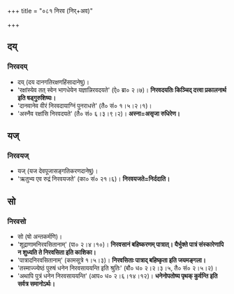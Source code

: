 +++
title = "०८१ निरव (निर्+अव)"

+++

## दय्
### निरवदय्
- दय् (दय दानगतिरक्षणहिंसादानेषु)।
- 'रक्षांस्येव तत् स्वेन भागधेयेन यज्ञान्निरवदयते' (ऐ० ब्रा० २।७)। **निरवदयतिः किञ्चिद् दत्त्वा प्रकालनार्थ इति षड्गुरुशिष्यः।**
- 'दानवानेव वीरं निरवदायाग्निं पुनराधत्ते' (तै० सं० १।५।२।१)।
- 'अस्नैव रक्षांसि निरवदयते' (तै० सं० ६।३।९।२)। **अस्ना=असृजा रुधिरेण।**

## यज्
### निरवयज्
- यज् (यज देवपूजासङ्गतिकरणदानेषु)।
- 'ऋतुभ्य एव रुद्रं निरवयजते' (का० सं० २१।६)। **निरवयजते=निर्ददाति।**

## सो
### निरवसो
- सो (षो अन्तकर्मणि)।
- 'शूद्राणामनिरवसितानाम्' (पा० २।४।१०)। **निरवसानं बहिष्करणम् पात्रात्। यैर्भुक्ते पात्रं संस्कारेणापि न शुध्यति ते निरवसिता इति काशिका।**
- 'पात्रादनिरवसितानाम्' (कामसूत्रे १।५।३)। **निरवसिताः पात्राद् बहिष्कृता इति जयमङ्गला।**
- 'तस्माज्ज्येष्ठं पुरुषं धनेन निरवसाययन्ति इति श्रुतिः' (बौ० ध० २।२।३।५, तै० सं० २।५।२)।
- 'अथापि पुत्रं धनेन निरवसाययन्ति' (आप० ध० २।६।१४।१२)। **धनेनोपतोष्य पृथक् कुर्वन्ति इति सर्वत्र समानोऽर्थः।**
